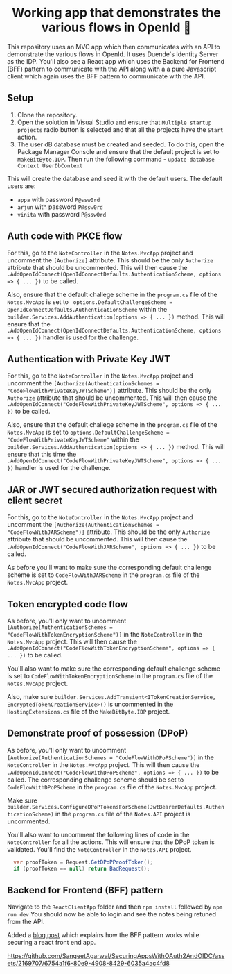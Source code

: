 <div align="center">
  <h1 align="center">Working app that demonstrates the various flows in OpenId 🚀</a></h1>
  <p align="left">
    This repository uses an MVC app which then communicates with an API to demonstrate the various flows in OpenId. It uses Duende's Identity Server as the IDP. You'll also see a React app which uses the Backend for Frontend (BFF) pattern to communicate with the API along with a a pure Javascript client which again uses the BFF pattern to communicate with the API.
  </p>
<p align="left">
 
</p>
</div>

## Setup

1.  Clone the repository.
2.  Open the solution in Visual Studio and ensure that `Multiple startup projects` radio button is selected and that all the projects have the `Start` action.
3.  The user dB database must be created and seeded. To do this, open the Package Manager Console and ensure that the default project is set to `MakeBitByte.IDP`.
    Then run the following command - `update-database -Context UserDbContext`

This will create the database and seed it with the default users.
The default users are:

- `appa` with password `P@ssw0rd`
- `arjun` with password `P@ssw0rd`
- `vinita` with password `P@ssw0rd`

## Auth code with PKCE flow

For this, go to the `NoteController` in the `Notes.MvcApp` project and uncomment the `[Authorize]` attribute. This should be the only `Authorize` attribute that should be uncommented. This will then cause the `.AddOpenIdConnect(OpenIdConnectDefaults.AuthenticationScheme, options => { ... })` to be called.

Also, ensure that the default challege scheme in the `program.cs` file of the `Notes.MvcApp` is set to ` options.DefaultChallengeScheme = OpenIdConnectDefaults.AuthenticationScheme` within the `builder.Services.AddAuthentication(options => { ... })` method. This will ensure that the `.AddOpenIdConnect(OpenIdConnectDefaults.AuthenticationScheme, options => { ... })` handler is used for the challenge.

## Authentication with Private Key JWT

For this, go to the `NoteController` in the `Notes.MvcApp` project and uncomment the `[Authorize(AuthenticationSchemes = "CodeFlowWithPrivateKeyJWTScheme")]` attribute. This should be the only `Authorize` attribute that should be uncommented. This will then cause the `.AddOpenIdConnect("CodeFlowWithPrivateKeyJWTScheme", options => { ... })` to be called.

Also, ensure that the default challege scheme in the `program.cs` file of the `Notes.MvcApp` is set to `options.DefaultChallengeScheme = "CodeFlowWithPrivateKeyJWTScheme"` within the `builder.Services.AddAuthentication(options => { ... })` method. This will ensure that this time the `.AddOpenIdConnect("CodeFlowWithPrivateKeyJWTScheme", options => { ... })` handler is used for the challenge.

## JAR or JWT secured authorization request with client secret

For this, go to the `NoteController` in the `Notes.MvcApp` project and uncomment the `[Authorize(AuthenticationSchemes = "CodeFlowWithJARScheme")]` attribute. This should be the only `Authorize` attribute that should be uncommented. This will then cause the `.AddOpenIdConnect("CodeFlowWithJARScheme", options => { ... })` to be called.

As before you'll want to make sure the corresponding default challenge scheme is set to `CodeFlowWithJARScheme` in the `program.cs` file of the `Notes.MvcApp` project.

## Token encrypted code flow

As before, you'll only want to uncomment `[Authorize(AuthenticationSchemes = "CodeFlowWithTokenEncryptionScheme")]` in the `NoteController` in the `Notes.MvcApp` project. This will then cause the `.AddOpenIdConnect("CodeFlowWithTokenEncryptionScheme", options => { ... })` to be called.

You'll also want to make sure the corresponding default challenge scheme is set to `CodeFlowWithTokenEncryptionScheme` in the `program.cs` file of the `Notes.MvcApp` project.

Also, make sure `builder.Services.AddTransient<ITokenCreationService, EncryptedTokenCreationService>()` is uncommented in the `HostingExtensions.cs` file of the `MakeBitByte.IDP` project.

## Demonstrate proof of possession (DPoP)

As before, you'll only want to uncomment `[Authorize(AuthenticationSchemes = "CodeFlowWithDPoPScheme")]` in the `NoteController` in the `Notes.MvcApp` project. This will then cause the `.AddOpenIdConnect("CodeFlowWithDPoPScheme", options => { ... })` to be called. The corresponding challenge scheme should be set to `CodeFlowWithDPoPScheme` in the `program.cs` file of the `Notes.MvcApp` project.

Make sure `builder.Services.ConfigureDPoPTokensForScheme(JwtBearerDefaults.AuthenticationScheme)` in the `program.cs` file of the `Notes.API` project is uncommented.

You'll also want to uncomment the following lines of code in the `NoteController` for all the actions. This will ensure that the DPoP token is validated. You'll find the `NoteController` in the `Notes.API` project.

```csharp
  var proofToken = Request.GetDPoPProofToken();
  if (proofToken == null) return BadRequest();
```

## Backend for Frontend (BFF) pattern

Navigate to the `ReactClientApp` folder and then `npm install` followed by `npm run dev`
You should now be able to login and see the notes being retuned from the API.

Added a [blog post](https://www.makebitbyte.com/blog/secure-spa-react-bff-duende) which explains how the BFF pattern works while securing a react front end app.


https://github.com/SangeetAgarwal/SecuringAppsWithOAuth2AndOIDC/assets/2169707/6754a1f6-80e9-4908-8429-6035a4ac4fd8

